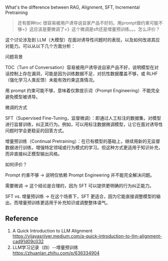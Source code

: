 



What's the difference between RAG, Alignment, SFT, Incremental Pretraining

> 还有那种toc 很容易被用户诱导说自家产品不好的。用prompt做约束可能不够=》这应该是要微调了=》这个微调是sft还是增量预训练。。。怎么评价？

这个讨论涉及到 LLM（大模型）在面对诱导性问题时的表现，以及如何改进其应对能力。可以从以下几个方面分析：

问题背景

TOC（Turn of Conversation）容易被用户诱导说自家产品不好，说明模型在对话控制上存在漏洞，可能是因为训练数据不足、对抗性数据覆盖不够，或 RLHF（强化学习人类反馈）未能有效约束这类情况。

用 prompt 约束可能不够，意味着仅靠提示词（Prompt Engineering）不能完全避免模型被诱导。

微调的方式

SFT（Supervised Fine-Tuning，监督微调）：即通过人工标注的数据集，对模型进行监督训练，纠正其行为。例如，可以用标注数据微调模型，让它在面对诱导性问题时学会更稳妥的回答方式。

增量预训练（Continual Pretraining）：在已有模型的基础上，继续用新的无监督数据进行训练，增强特定领域或行为模式的学习。但这种方式更适用于知识补充，而非直接纠正模型输出风格。

如何评价？

Prompt 约束不够 → 说明仅依赖 Prompt Engineering 并不能完全解决问题。

需要微调 → 这个结论是合理的，因为 SFT 可以提供更明确的行为纠正能力。

SFT vs. 增量预训练 → 在这个场景下，SFT 更适合，因为它能直接调整模型的输出，而增量预训练更适用于补充知识或调整整体语气。

## Reference

1. A Quick Introduction to LLM Alignment https://vijayasriiyer.medium.com/a-quick-introduction-to-llm-alignment-cad91d09c032
2. LLM学习记录（四）--增量预训练 https://zhuanlan.zhihu.com/p/636334904